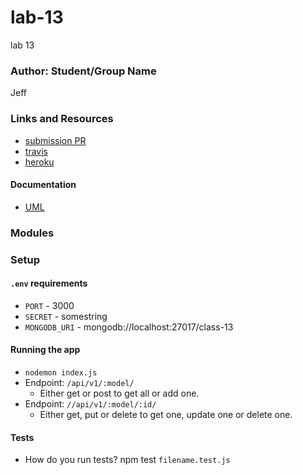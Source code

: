 # lab-13
lab 13

### Author: Student/Group Name
Jeff

### Links and Resources
* [submission PR](https://github.com/JeffLawrence1/lab-13/pull/1)
* [travis](https://www.travis-ci.com/jeff-401-js/lab-13)
* [heroku]()


#### Documentation
* [UML]()

### Modules


### Setup
#### `.env` requirements
* `PORT` - 3000
* `SECRET` - somestring
* `MONGODB_URI` - mongodb://localhost:27017/class-13

#### Running the app
* `nodemon index.js`
* Endpoint: `/api/v1/:model/`
  * Either get or post to get all or add one.
* Endpoint: `//api/v1/:model/:id/`
  * Either get, put or delete to get one, update one or delete one.
  
#### Tests
* How do you run tests?
npm test `filename.test.js`
